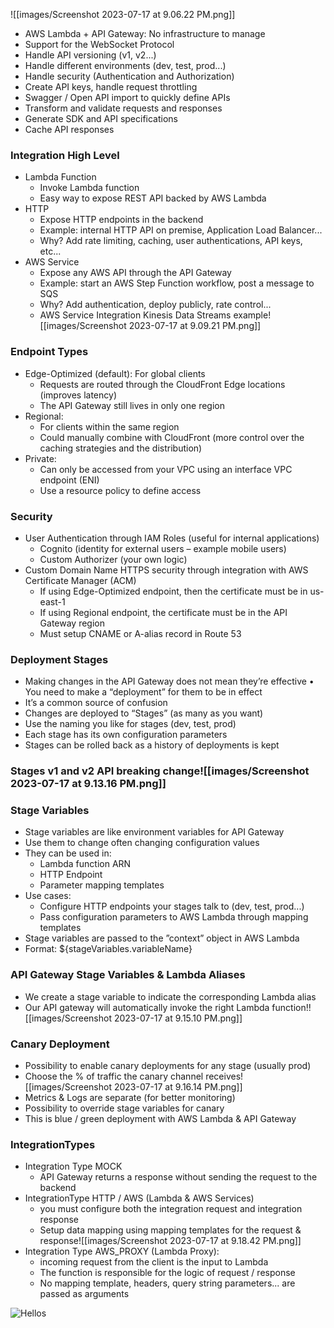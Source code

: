 ![[images/Screenshot 2023-07-17 at 9.06.22 PM.png]]
- AWS Lambda + API Gateway: No infrastructure to manage
- Support for the WebSocket Protocol
- Handle API versioning (v1, v2...)  
- Handle different environments (dev, test, prod...)
- Handle security (Authentication and Authorization)
- Create API keys, handle request throttling
- Swagger / Open API import to quickly define APIs
- Transform and validate requests and responses
- Generate SDK and API specifications
- Cache API responses

### Integration High Level
- Lambda Function
	- Invoke Lambda function
	- Easy way to expose REST API backed by AWS Lambda
- HTTP
	- Expose HTTP endpoints in the backend
	- Example: internal HTTP API on premise, Application Load Balancer...
	- Why? Add rate limiting, caching, user authentications, API keys, etc...
- AWS Service
	- Expose any AWS API through the API Gateway
	- Example: start an AWS Step Function workflow, post a message to SQS
	- Why? Add authentication, deploy publicly, rate control...
	- AWS Service Integration Kinesis Data Streams example![[images/Screenshot 2023-07-17 at 9.09.21 PM.png]]

### Endpoint Types
- Edge-Optimized (default): For global clients
	- Requests are routed through the CloudFront Edge locations (improves latency)
	- The API Gateway still lives in only one region
- Regional:
	- For clients within the same region
	- Could manually combine with CloudFront (more control over the caching strategies and the distribution)
- Private:
	- Can only be accessed from your VPC using an interface VPC endpoint (ENI)
	- Use a resource policy to define access

### Security
- User Authentication through  IAM Roles (useful for internal applications)
	- Cognito (identity for external users – example mobile users)
	- Custom Authorizer (your own logic)
- Custom Domain Name HTTPS security through integration with AWS Certificate Manager (ACM)
	- If using Edge-Optimized endpoint, then the certificate must be in us-east-1
	- If using Regional endpoint, the certificate must be in the API Gateway region
	- Must setup CNAME or A-alias record in Route 53

### Deployment Stages
- Making changes in the API Gateway does not mean they’re effective • You need to make a “deployment” for them to be in effect
- It’s a common source of confusion
- Changes are deployed to “Stages” (as many as you want)
- Use the naming you like for stages (dev, test, prod)
- Each stage has its own configuration parameters
- Stages can be rolled back as a history of deployments is kept

### Stages v1 and v2 API breaking change![[images/Screenshot 2023-07-17 at 9.13.16 PM.png]]

### Stage Variables
- Stage variables are like environment variables for API Gateway
- Use them to change often changing configuration values
- They can be used in:
	- Lambda function ARN
	- HTTP Endpoint
	- Parameter mapping templates
- Use cases:
	- Configure HTTP endpoints your stages talk to (dev, test, prod...)
	- Pass configuration parameters to AWS Lambda through mapping templates
- Stage variables are passed to the ”context” object in AWS Lambda
- Format: ${stageVariables.variableName}

### API Gateway Stage Variables & Lambda Aliases
- We create a stage variable to indicate the corresponding Lambda alias
- Our API gateway will automatically invoke the right Lambda function!![[images/Screenshot 2023-07-17 at 9.15.10 PM.png]]


### Canary Deployment
- Possibility to enable canary deployments for any stage (usually prod)
- Choose the % of traffic the canary channel receives![[images/Screenshot 2023-07-17 at 9.16.14 PM.png]]
- Metrics & Logs are separate (for better monitoring)
- Possibility to override stage variables for canary
- This is blue / green deployment with AWS Lambda & API Gateway

### IntegrationTypes
- Integration Type MOCK
	- API Gateway returns a response without sending the request to the backend
- IntegrationType HTTP / AWS (Lambda & AWS Services)
	- you must configure both the integration request and integration response
	- Setup data mapping using mapping templates for the request & response![[images/Screenshot 2023-07-17 at 9.18.42 PM.png]]
- Integration Type AWS_PROXY (Lambda Proxy):
	- incoming request from the client is the input to Lambda
	- The function is responsible for the logic of request / response
	- No mapping template, headers, query string parameters... are passed as arguments

![Hellos](Screenshot%202023-07-17%20at%209.23.52%20PM.png)
